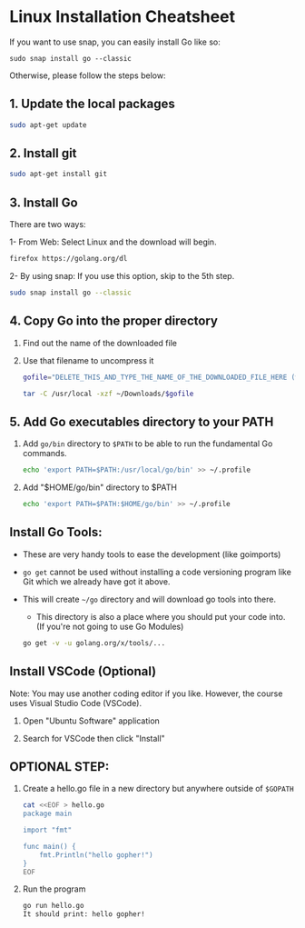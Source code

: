# Linux Installation Cheatsheet

If you want to use snap, you can easily install Go like so:

    sudo snap install go --classic

Otherwise, please follow the steps below:

## 1. Update the local packages

```bash
sudo apt-get update
```

## 2. Install git

```bash
sudo apt-get install git
```

## 3. Install Go

There are two ways:

1- From Web: Select Linux and the download will begin.

```bash
firefox https://golang.org/dl
```

2- By using snap: If you use this option, skip to the 5th step.

```bash
sudo snap install go --classic
```

## 4. Copy Go into the proper directory

1. Find out the name of the downloaded file

2. Use that filename to uncompress it

   ```bash
   gofile="DELETE_THIS_AND_TYPE_THE_NAME_OF_THE_DOWNLOADED_FILE_HERE (without its extension)"

   tar -C /usr/local -xzf ~/Downloads/$gofile
   ```

## 5. Add Go executables directory to your PATH

1. Add `go/bin` directory to `$PATH` to be able to run the fundamental Go commands.

   ```bash
   echo 'export PATH=$PATH:/usr/local/go/bin' >> ~/.profile
   ```

2. Add "$HOME/go/bin" directory to $PATH

   ```bash
   echo 'export PATH=$PATH:$HOME/go/bin' >> ~/.profile
   ```

## Install Go Tools:

- These are very handy tools to ease the development (like goimports)

- `go get` cannot be used without installing a code versioning program like Git which we already have got it above.

- This will create `~/go` directory and will download go tools into there.

  - This directory is also a place where you should put your code into.
    (If you're not going to use Go Modules)

  ```bash
  go get -v -u golang.org/x/tools/...
  ```

## Install VSCode (Optional)

Note: You may use another coding editor if you like. However, the course uses Visual Studio Code (VSCode).

1. Open "Ubuntu Software" application

2. Search for VSCode then click "Install"

## OPTIONAL STEP:

1. Create a hello.go file in a new directory but anywhere outside of `$GOPATH`

   ```bash
   cat <<EOF > hello.go
   package main

   import "fmt"

   func main() {
       fmt.Println("hello gopher!")
   }
   EOF
   ```

2. Run the program

   ```bash
   go run hello.go
   It should print: hello gopher!
   ```
